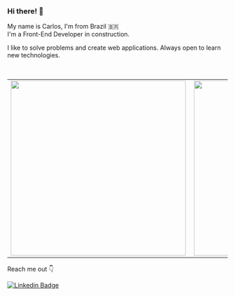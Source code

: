 ### Hi there! 👋

My name is Carlos, I'm from Brazil 🇧🇷 <br>
I'm a Front-End Developer in construction.

I like to solve problems and create web applications. Always open to learn new technologies.

<br>
     <div>               
          <center>
               <table>
                    <tr>
                         <td><img width="400px" align="left" src="https://github-readme-stats.vercel.app/api/top-langs/?username=CarllosRene&hide=html&layout=compact&theme=react" /></td>
                         <td><img width="400px" align="left" src="https://github-readme-stats.vercel.app/api?username=CarllosRene&theme=react&show_icons=true"/></td>
                    </tr>   
               </table>
          </center>  
     </div> 

Reach me out 👇

[![Linkedin Badge](https://img.shields.io/badge/-Carlos%20Renê-0D436D?style=flat-square&logo=Linkedin&logoColor=white&link=https://www.linkedin.com/in/carlos-renê-4034b456)](https://www.linkedin.com/in/carlos-renê-4034b456)


